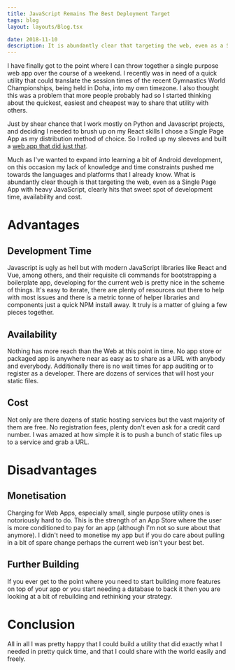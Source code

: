 ```yaml
---
title: JavaScript Remains The Best Deployment Target
tags: blog
layout: layouts/Blog.tsx

date: 2018-11-10
description: It is abundantly clear that targeting the web, even as a Single Page App with heavy JavaScript, hits that sweet spot of development time, availability and cost.
---
```


I have finally got to the point where I can throw together a single purpose web app over the course of a weekend. I recently was in need of a quick utility that could translate the session times of the recent Gymnastics World Championships, being held in Doha, into my own timezone. I also thought this was a problem that more people probably had so I started thinking about the quickest, easiest and cheapest way to share that utility with others.

Just by shear chance that I work mostly on Python and Javascript projects, and deciding I needed to brush up on my React skills I chose a Single Page App as my distribution method of choice. So I rolled up my sleeves and built a [web app that did just that](https://lukewiwa.com/dohagym2018).

Much as I've wanted to expand into learning a bit of Android development, on this occasion my lack of knowledge and time constraints pushed me towards the languages and platforms that I already know. What is abundantly clear though is that targeting the web, even as a Single Page App with heavy JavaScript, clearly hits that sweet spot of development time, availability and cost.

# Advantages

## Development Time

Javascript is ugly as hell but with modern JavaScript libraries like React and Vue, among others, and their requisite cli commands for bootstrapping a boilerplate app, developing for the current web is pretty nice in the scheme of things. It's easy to iterate, there are plenty of resources out there to help with most issues and there is a metric tonne of helper libraries and components just a quick NPM install away. It truly is a matter of gluing a few pieces together.

## Availability

Nothing has more reach than the Web at this point in time. No app store or packaged app is anywhere near as easy as to share as a URL with anybody and everybody. Additionally there is no wait times for app auditing or to register as a developer. There are dozens of services that will host your static files.

## Cost

Not only are there dozens of static hosting services but the vast majority of them are free. No registration fees, plenty don't even ask for a credit card number. I was amazed at how simple it is to push a bunch of static files up to a service and grab a URL.

# Disadvantages

## Monetisation

Charging for Web Apps, especially small, single purpose utility ones is notoriously hard to do. This is the strength of an App Store where the user is more conditioned to pay for an app (although I'm not so sure about that anymore). I didn't need to monetise my app but if you do care about pulling in a bit of spare change perhaps the current web isn't your best bet.

## Further Building

If you ever get to the point where you need to start building more features on top of your app or you start needing a database to back it then you are looking at a bit of rebuilding and rethinking your strategy.

# Conclusion

All in all I was pretty happy that I could build a utility that did exactly what I needed in pretty quick time, and that I could share with the world easily and freely.
